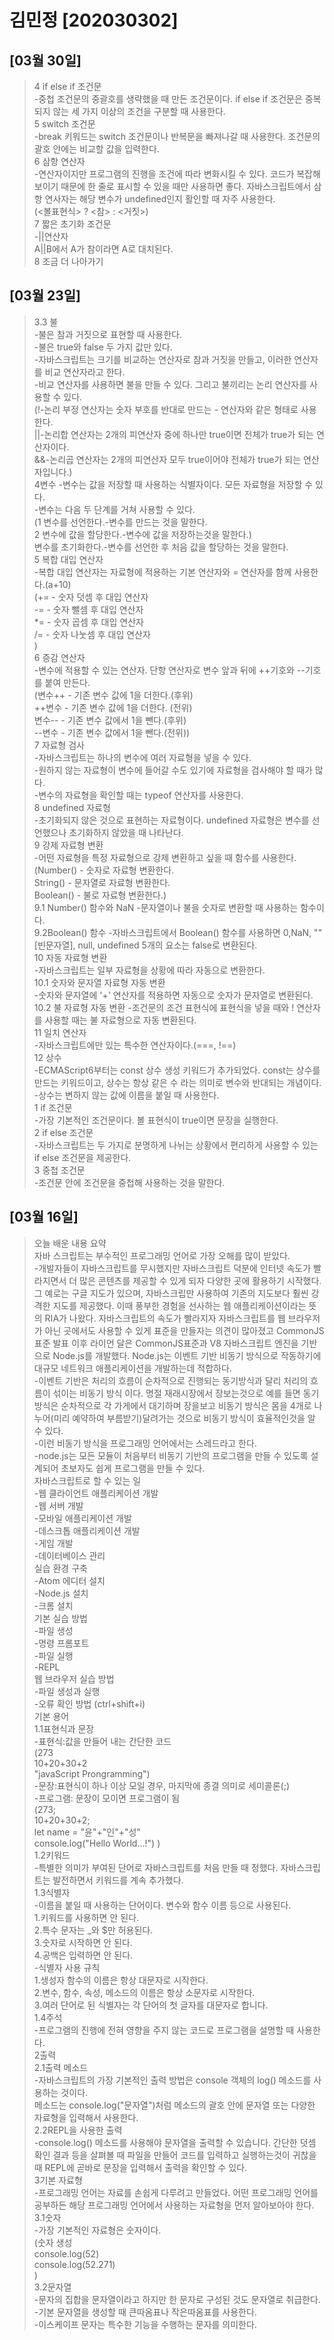 # 김민정 [202030302]
## [03월 30일]
>4 if else if 조건문<br/>
-중첩 조건문의 중괄호를 생략했을 때 만든 조건문이다. if else if 조건문은 중복되지 않는 세 가지 이상의 조건을 구분할 때 사용한다.<br/>
5 switch 조건문<br/>
-break 키워드는 switch 조건문이나 반복문을 빠져나갈 때 사용한다. 조건문의 괄호 안에는 비교할 값을 입력한다. <br/>
6 삼항 연산자<br/>
-연산자이지만 프로그램의 진행을 조건에 따라 변화시킬 수 있다. 코드가 복잡해 보이기 때문에 한 줄로 표시할 수 있을 때만 사용하면 좋다. 자바스크립트에서 삼항 연사자는 해당 변수가 undefined인지 활인할 때 자주 사용한다.<br/>
 (<볼표현식> ? <참> : <거짓>)<br/>
 7 짧은 초기화 조건문<br/>
 -||연산자 <br/>
 A||B에서 A가 참이라면 A로 대치된다.<br/>
 8 조금 더 나아가기<br/>
 
## [03월 23일]
> 3.3 불<br/>
-불은 참과 거짓으로 표현할 때 사용한다.<br/>
-불은 true와 false 두 가지 값만 있다.<br/>
-자바스크립트는 크기를 비교하는 연산자로 참과 거짓을 만들고, 이러한 연산자를 비교 연산자라고 한다. <br/>
-비교 연산자를 사용하면 불을 만들 수 있다. 그리고 불끼리는 논리 연산자를 사용할 수 있다. <br/>
(!-논리 부정 연산자는 숫자 부호를 반대로 만드는 - 연산자와 같은 형태로 사용한다.<br/>
||-논리합 연산자는 2개의 피연산자 중에 하나만 true이면 전체가 true가 되는 연산자이다. <br/>
&&-논리곱 연산자는 2개의 피연산자 모두 true이어야 전체가 true가 되는 연산자입니다.)<br/>
4변수
-변수는 값을 저장할 때 사용하는 식별자이다. 모든 자료형을 저장할 수 있다.<br/>
-변수는 다음 두 단계를 거쳐 사용할 수 있다.<br/>
(1 변수를 선언한다.-변수를 만드는 것을 말한다.<br/>
2 변수에 값을 할당한다.-변수에 값을 저장하는것을 말한다.)<br/>
변수를 초기화한다.-변수를 선언한 후 처음 값을 할당하는 것을 말한다.<br/>
5 복합 대입 연산자<br/>
-복합 대입 연산자는 자료형에 적용하는 기본 연산자와 = 연산자를 함께 사용한다.(a+10)<br/>
(+= - 숫자 덧셈 후 대입 연산자<br/>
-= - 숫자 뺄셈 후 대입 연산자<br/>
*= - 숫자 곱셈 후 대입 연산자<br/>
/= - 숫자 나눗셈 후 대입 연산자<br/>
)<br/>
6 증감 연산자<br/>
-변수에 적용할 수 있는 연산자. 단항 연산자로 변수 앞과 뒤에 ++기호와 --기호를 붙여 만든다.<br/>
(변수++ - 기존 변수 값에 1을 더한다.(후위)<br/>
++변수 - 기존 변수 값에 1을 더한다. (전위)<br/>
변수-- - 기존 변수 값에서 1을 뺀다.(후위)<br/>
--변수 - 기존 변수 값에서 1을 뺀다.(전위))<br/>
7 자료형 검사<br/>
-자바스크립트는 하나의 변수에 여러 자료형을 넣을 수 있다.<br/>
-원하지 않는 자료형이 변수에 들어갈 수도 있기에 자료형을 검사해야 할 때가 많다.<br/>
-변수의 자료형을 확인할 때는 typeof 연산자를 사용한다.<br/>
8 undefined 자료형<br/>
-초기화되지 않은 것으로 표현하는 자료형이다. undefined 자료형은 변수를 선언했으나 초기화하지 않았을 때 나타난다.<br/>
9 강제 자료형 변환<br/>
-어떤 자료형을 특정 자료형으로 강제 변환하고 싶을 때 함수를 사용한다.<br/>
(Number() - 숫자로 자료형 변환한다.<br/>
String() - 문자열로 자료형 변환한다.<br/>
Boolean() - 불로 자료형 변환한다.)<br/>
9.1 Number() 함수와 NaN
-문자열이나 불을 숫자로 변환할 때 사용하는 함수이다.<br/>
9.2Boolean() 함수
-자바스크립트에서 Boolean() 함수를 사용하면 0,NaN, ""[빈문자열], null, undefined 5개의 요소는 false로 변환된다.<br/>
10 자동 자료형 변환<br/>
-자바스크립트는 일부 자료형을 상황에 따라 자동으로 변환한다.<br/>
10.1 숫자와 문자열 자료형 자동 변환<br/>
-숫자와 문자열에 '+' 연산자를 적용하면 자동으로 숫자가 문자열로 변환된다.<br/>
10.2 불 자료형 자동 변환
-조건문의 조건 표현식에 표현식을 넣을 때와 ! 연산자를 사용할 때는 불 자료형으로 자동 변환된다.<br/>
11 일치 연산자<br/>
-자바스크립트에만 있는 특수한 연산자이다.(===, !==)<br/>
12 상수<br/>
-ECMAScript6부터는 const 상수 생성 키워드가 추가되었다. const는 상수를 만드는 키워드이고, 상수는 항상 같은 수 라는 의미로 변수와 반대되는 개념이다.<br/>
-상수는 변하지 않는 값에 이름을 붙일 때 사용한다. <br/>
1 if 조건문<br/>
-가장 기본적인 조건문이다. 볼 표현식이 true이면 문장을 실행한다.<br/>
2 if else 조건문<br/>
-자바스크립트는 두 가지로 분명하게 나뉘는 상황에서 편리하게 사용할 수 있는 if else 조건문을 제공한다.<br/>
3 중첩 조건문<br/>
-조건문 안에 조건문을 중첩해 사용하는 것을 말한다.<br/>
## [03월 16일]
>오늘 배운 내용 요약 <br/>
자바 스크립트는 부수적인 프로그래밍 언어로 가장 오해를 많이 받았다.<br/>
-개발자들이 자바스크립트를 무시했지만 자바스크립트 덕분에 인터넷 속도가 빨라지면서 더 많은 콘텐츠를 제공할 수 있게 되자 다양한 곳에 활용하기 시작했다. 그 예로는 구글 지도가 있으며, 자바스크립만 사용하여 기존의 지도보다 훨씬 강격한 지도를 제공했다.
이때 풍부한 경험을 선사하는 웹 애플리케이션이라는 뜻의 RIA가 나왔다.
자바스크립트의 속도가 빨라지자 자바스크립트를 웹 브라우저가 아닌 곳에서도 사용할 수 있게 표준을 만들자는 의견이 많아졌고 CommonJS 표준 발표 이후 라이언 달은 CommonJS표준과 V8 자바스크립트 엔진을 기반으로 Node.js를 개발했다.
Node.js는 이벤트 기반 비동기 방식으로 작동하기에 대규모 네트워크 애플리케이션을 개발하는데 적합하다.<br/>
-이벤트 기반은 처리의 흐름이 순차적으로 진행되는 동기방식과 달리 처리의 흐름이 섞이는 비동기 방식 이다.
명절 재래시장에서 장보는것으로 예를 들면 동기 방식은 순차적으로 각 가게에서 대기하며 장을보고 비동기 방식은 몸을 4개로 나누어(미리 예약하여 부름받기)달려가는 것으로 비동기 방식이 효율적인것을 알 수 있다. <br/>
-이런 비동기 방식을 프로그래밍 언어에서는 스레드라고 한다. <br/>
-node.js는 모든 모듈이 처음부터 비동기 기반의 프로그램을 만들 수 있도록 설계되어 초보자도 쉽게 프로그램을 만들 수 있다.<br/>
자바스크립트로 할 수 있는 일<br/>
-웹 클라이언트 애플리케이션 개발<br/>
-웹 서버 개발<br/>
-모바일 애플리케이션 개발<br/>
-데스크톱 애플리케이션 개발<br/>
-게임 개발<br/>
-데이터베이스 관리<br/>
실습 환경 구축<br/>
-Atom 에디터 설치<br/>
-Node.js 설치<br/>
-크롬 설치<br/>
기본 실습 방법<br/>
-파일 생성<br/>
-명령 프롬포트<br/>
-파일 실행<br/>
-REPL<br/>
웹 브라우저 실습 방법<br/>
-파일 생성과 실행<br/>
-오류 확인 방법
(ctrl+shift+i)<br/>
기본 용어<br/>
1.1표현식과 문장<br/>
-표현식:값을 만들어 내는 간단한 코드<br/>
(273<br/>
10+20+30+2<br/>
"javaScript Prongramming")<br/>
-문장:표현식이 하나 이상 모일 경우, 마지막에 종결 의미로 세미콜론(;)<br/>
-프로그램: 문장이 모이면 프로그램이 됨<br/>
(273;<br/>
10+20+30+2;<br/>
let name = "윤"+"인"+"성"<br/>
console.log("Hello World...!")
)<br/>
1.2키워드<br/>
-특별한 의미가 부여된 단어로 자바스크립트를 처음 만들 때 정했다. 자바스크립트는 발전하면서 키워드를 계속 추가했다.<br/>
1.3식별자<br/>
-이름을 붙일 때 사용하는 단어이다. 변수와 함수 이름 등으로 사용된다.<br/>
1.키워드를 사용하면 안 된다.<br/>
2.특수 문자는 _와 $만 허용된다. <br/>
3.숫자로 시작하면 안 된다.<br/>
4.공백은 입력하면 안 된다.<br/>
-식별자 사용 규칙<br/>
1.생성자 함수의 이름은 항상 대문자로 시작한다.<br/>
2.변수, 함수, 속성, 메소드의 이름은 항상 소문자로 시작한다.<br/>
3.여러 단어로 된 식별자는 각 단어의 첫 글자를 대문자로 합니다.<br/>
1.4주석<br/>
-프로그램의 진행에 전혀 영향을 주지 않는 코드로 프로그램을 설명할 때 사용한다. <br/>
2출력<br/>
2.1출력 메소드<br/>
-자바스크립트의 가장 기본적인 출력 방법은 console 객체의 log() 메소드를 사용하는 것이다.<br/>
메소드는 console.log("문자열")처럼 메소드의 괄호 안에 문자열 또는 다양한 자료형을 입력해서 사용한다.<br/>
2.2REPL을 사용한 출력<br/>
-console.log() 메소드를 사용해야 문자열을 출력할 수 있습니다. 간단한 덧셈 확인 결과 등을 살펴볼 때 파일을 만들어 코드를 입력하고 실행하는것이 귀찮을때 REPL에 곧바로 문장을 입력해서 출력을 확인할 수 있다.<br/>
3기본 자료형<br/>
-프로그래밍 언어는 자료를 손쉽게 다루려고 만들었다. 어떤 프로그래밍 언어를 공부하든 해당 프로그래밍 언어에서 사용하는 자료형을 먼저 알아보아야 한다.<br/>
3.1숫자<br/>
-가장 기본적인 자료형은 숫자이다. <br/>
(숫자 생성<br/>
console.log(52)<br/>
console.log(52.271)<br/>
)<br/>
3.2문자열<br/>
-문자의 집합을 문자열이라고 하지만 한 문자로 구성된 것도 문자열로 취급한다.<br/>
-기본 문자열을 생성할 때 큰따옴표나 작은따옴표를 사용한다.<br/> 
-이스케이프 문자는 특수한 기능을 수행하는 문자를 의미한다.
